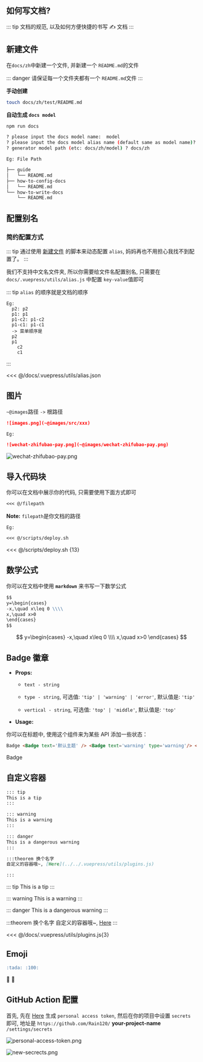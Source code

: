 ## 如何写文档? <Badge text='Important' type='warning'/>

::: tip
文档的规范, 以及如何方便快捷的书写 ✍️ 文档
:::

## 新建文件

在`docs/zh`中新建一个文件, 并新建一个 `README.md`的文件

::: danger
请保证每一个文件夹都有一个 `README.md`文件
:::

**手动创建**

```sh
touch docs/zh/test/README.md
```

**自动生成 `docs model`**
```sh
npm run docs
```

```sh
? please input the docs model name:  model
? please input the docs model alias name (default same as model name)? 
? generator model path (etc: docs/zh/model) ? docs/zh
```

`Eg: File Path`

```sh
├── guide
│   └── README.md
├── how-to-config-docs
│   └── README.md
└── how-to-write-docs
    └── README.md
```

## 配置别名

### 简约配置方式

::: tip
通过使用 [新建文件](#新建文件) 的脚本来动态配置 `alias`, 妈妈再也不用担心我找不到配置了。
:::

我们不支持中文名文件夹, 所以你需要给文件名配置别名, 只需要在 `docs/.vuepress/utils/alias.js` 中配置 `key-value`值即可

::: tip
`alias` 的顺序就是文档的顺序
```
Eg:
  p2: p2
  p1: p1
  p1-c2: p1-c2
  p1-c1: p1-c1
  -> 菜单顺序是
  p2
  p1
    c2
    c1
```
:::

<<< @/docs/.vuepress/utils/alias.json

## 图片

`~@images`路径 `->` 根路径

```md
![images.png](~@images/src/xxx)
```

`Eg:`

```md
![wechat-zhifubao-pay.png](~@images/wechat-zhifubao-pay.png)
```

![wechat-zhifubao-pay.png](~@images/wechat-zhifubao-pay.png)

## 导入代码块

你可以在文档中展示你的代码, 只需要使用下面方式即可

```md {highlight number}
<<< @/filepath
```

**Note:** `filepath`是你文档的路径

`Eg:`

```md {1}
<<< @/scripts/deploy.sh
```

<<< @/scripts/deploy.sh {13}

## 数学公式

你可以在文档中使用 **`markdown`** 来书写一下数学公式

```md
$$
y=\begin{cases}
-x,\quad x\leq 0 \\\\
x,\quad x>0
\end{cases}
$$
```

$$
y=\begin{cases}
-x,\quad x\leq 0 \\\\
x,\quad x>0
\end{cases}
$$

## Badge 徽章

- **Props:**

  - `text - string`

  - `type - string`, 可选值: `'tip' | 'warning' | 'error'`, 默认值是: `'tip'`

  - `vertical - string`, 可选值: `'top' | 'middle'`, 默认值是: `'top'`

- **Usage:**

你可以在标题中, 使用这个组件来为某些 API 添加一些状态：

```md
Badge <Badge text='默认主题' /> <Badge text='warning' type='warning'/> <Badge text='error' type='error'/>
```

Badge <Badge text='默认主题' /> <Badge text='warning' type='warning'/> <Badge text='error' type='error'/>

## 自定义容器

```md
::: tip
This is a tip
:::

::: warning
This is a warning
:::

::: danger
This is a dangerous warning
:::

:::theorem 换个名字
自定义的容器哦~, [Here](../../.vuepress/utils/plugins.js)

:::
```

::: tip
This is a tip
:::

::: warning
This is a warning
:::

::: danger
This is a dangerous warning
:::

:::theorem 换个名字
自定义的容器哦~, [Here](../../.vuepress/utils/plugins.js)
:::

<<< @/docs/.vuepress/utils/plugins.js{3}

## Emoji

```md
:tada: :100:
```

:tada: :100:

## GitHub Action 配置

首先, 先在 [Here](https://github.com/settings/tokens) 生成 `personal access token`, 然后在你的项目中设置 `secrets` 即可, 地址是 `https://github.com/Rain120/` **your-project-name** `/settings/secrets`

![personal-access-token.png](~@images/docs/zh/how-to-write-docs/images/personal-access-token.png)

![new-secrects.png](~@images/docs/zh/how-to-write-docs/images/new-secrects.png)
